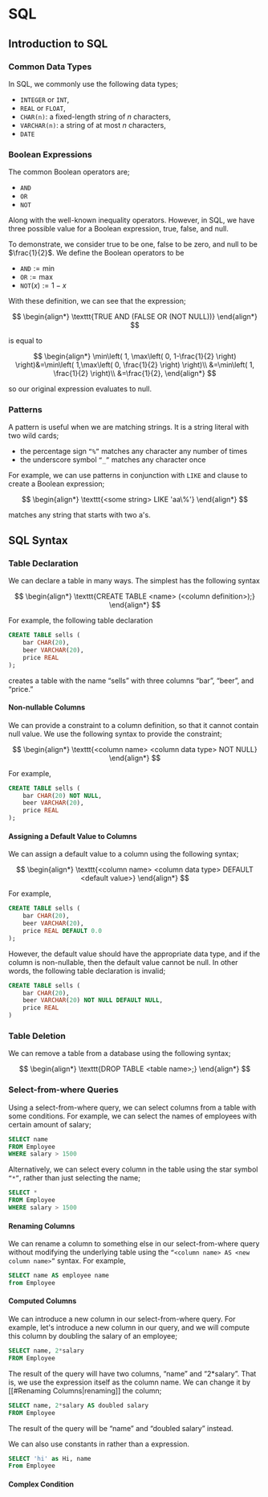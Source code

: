 # SQL

## Introduction to SQL

### Common Data Types

In SQL, we commonly use the following data types;
- $\texttt{INTEGER}$ or $\texttt{INT}$, 
- $\texttt{REAL}$ or $\texttt{FLOAT}$,
- $\texttt{CHAR(n)}$: a fixed-length string of $n$ characters,
- $\texttt{VARCHAR(n)}$: a string of at most $n$ characters,
- $\texttt{DATE}$

### Boolean Expressions

 The common Boolean operators are;
 - $\texttt{AND}$
 - $\texttt{OR}$
 - $\texttt{NOT}$

Along with the well-known inequality operators. However, in SQL, we have three possible value for a Boolean expression, true, false, and null.

To demonstrate, we consider true to be one, false to be zero, and null to be $\frac{1}{2}$. We define the Boolean operators to be 
- $\texttt{AND}:=\min$
- $\texttt{OR}:=\max$
- $\texttt{NOT}(x):=1-x$

With these definition, we can see that the expression;

$$
\begin{align*}
\texttt{TRUE AND (FALSE OR (NOT NULL))} 
\end{align*}
$$

is equal to

$$
\begin{align*}
\min\left( 1, \max\left( 0, 1-\frac{1}{2} \right) \right)&=\min\left( 1,\max\left( 0, \frac{1}{2} \right) \right)\\
&=\min\left( 1, \frac{1}{2} \right)\\
&=\frac{1}{2},
\end{align*}
$$

so our original expression evaluates to null.

### Patterns

A pattern is useful when we are matching strings. It is a string literal with two wild cards;
- the percentage sign $\texttt{``\%''}$ matches any character any number of times
- the underscore symbol $\texttt{``\_''}$ matches any character once

For example, we can use patterns in conjunction with $\texttt{LIKE}$ and clause to create a Boolean expression;

$$
\begin{align*}
\texttt{<some string> LIKE 'aa\%'}
\end{align*}
$$

matches any string that starts with two a's.

## SQL Syntax

### Table Declaration

We can declare a table in many ways. The simplest has the following syntax

$$
\begin{align*}
\texttt{CREATE TABLE <name> (<column definition>);}
\end{align*}
$$

For example, the following table declaration

```sql
CREATE TABLE sells (
	bar CHAR(20),
	beer VARCHAR(20),
	price REAL
);
```

creates a table with the name $\text{``sells''}$ with three columns $\text{``bar'', ``beer'',}$ and $\text{``price.''}$

#### Non-nullable Columns

We can provide a constraint to a column definition, so that it cannot contain null value. We use the following syntax to provide the constraint;

$$
\begin{align*}
\texttt{<column name> <column data type> NOT NULL}
\end{align*}
$$

For example, 

```sql
CREATE TABLE sells (
	bar CHAR(20) NOT NULL,
	beer VARCHAR(20),
	price REAL
);
```

#### Assigning a Default Value to Columns

We can assign a default value to a column using the following syntax;

$$
\begin{align*}
\texttt{<column name> <column data type> DEFAULT <default value>}
\end{align*}
$$

For example, 

```sql
CREATE TABLE sells (
	bar CHAR(20),
	beer VARCHAR(20),
	price REAL DEFAULT 0.0
);
```

However, the default value should have the appropriate data type, and if the column is non-nullable, then the default value cannot be null. In other words, the following table declaration is invalid;


```SQL
CREATE TABLE sells (
	bar CHAR(20),
	beer VARCHAR(20) NOT NULL DEFAULT NULL,
	price REAL
)
```

### Table Deletion

We can remove a table from a database using the following syntax;

$$
\begin{align*}
\texttt{DROP TABLE <table name>;}
\end{align*}
$$

### Select-from-where Queries

Using a select-from-where query, we can select columns from a table with some conditions. For example, we can select the names of employees with certain amount of salary;

```SQL
SELECT name 
FROM Employee 
WHERE salary > 1500
```

Alternatively, we can select every column in the table using the star symbol $\texttt{``*''}$, rather than just selecting the name;

```sql
SELECT *
FROM Employee 
WHERE salary > 1500
```

#### Renaming Columns

We can rename a column to something else in our select-from-where query without modifying the underlying table using the $\texttt{``<column name> AS <new column name>''}$ syntax. For example, 

```sql
SELECT name AS employee name 
from Employee
```

#### Computed Columns

We can introduce a new column in our select-from-where query. For example, let's introduce a new column in our query, and we will compute this column by doubling the salary of an employee;

```sql
SELECT name, 2*salary
FROM Employee
```

The result of the query will have two columns, $\text{``name''}$ and $\text{``2*salary''}$. That is, we use the expression itself as the column name. We can change it by [[#Renaming Columns|renaming]] the column;


```sql
SELECT name, 2*salary AS doubled salary
FROM Employee
```

The result of the query will be $\text{``name''}$ and $\text{``doubled salary''}$ instead.

We can also use constants in rather than a expression.

```sql
SELECT 'hi' as Hi, name
From Employee
```

#### Complex Condition

